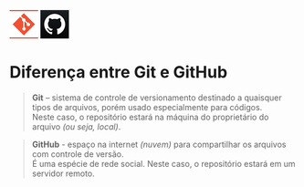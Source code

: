 ![Logo do Git](./Imagens/icoGit.png) ![Logo do GitHub](./Imagens/icoGitHub.png)
# Diferença entre Git e GitHub  

>**Git** – sistema de controle de versionamento destinado a quaisquer tipos de arquivos, porém usado especialmente para códigos.  
Neste caso, o repositório estará na máquina do proprietário do arquivo *(ou seja, local)*.  
 
>**GitHub** - espaço na internet *(nuvem)* para compartilhar os arquivos com controle de versão.  
É uma espécie de rede social. Neste caso, o repositório estará em um servidor remoto.  

